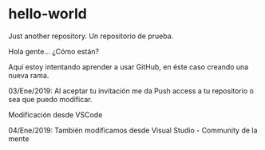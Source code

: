 # hello-world
Just another repository. Un repositorio de prueba.

Hola gente... ¿Cómo están?

Aquí estoy intentando aprender a usar GitHub, en éste caso creando una nueva rama.

03/Ene/2019:
Al aceptar tu invitación me da Push access a tu repositorio o sea que puedo modificar.

Modificación desde VSCode

04/Ene/2019:
También modificamos desde Visual Studio - Community de la mente
